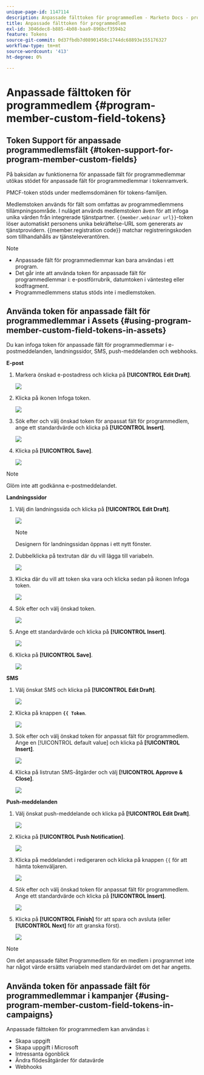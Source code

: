 ```yaml
---
unique-page-id: 1147114
description: Anpassade fälttoken för programmedlem - Marketo Docs - produktdokumentation
title: Anpassade fälttoken för programmedlem
exl-id: 3046dec8-b885-4b08-baa9-896bcf3594b2
feature: Tokens
source-git-commit: 0d37fbdb7d08901458c1744dc68893e155176327
workflow-type: tm+mt
source-wordcount: '413'
ht-degree: 0%

---
```


# Anpassade fälttoken för programmedlem {#program-member-custom-field-tokens}

## Token Support för anpassade programmedlemsfält {#token-support-for-program-member-custom-fields}

På baksidan av funktionerna för anpassade fält för programmedlemmar utökas stödet för anpassade fält för programmedlemmar i tokenramverk.

PMCF-token stöds under medlemsdomänen för tokens-familjen.

Medlemstoken används för fält som omfattas av programmedlemmens tillämpningsområde. I nuläget används medlemstoken även för att infoga unika värden från integrerade tjänstpartner. `{{member.webinar url}}`-token löser automatiskt personens unika bekräftelse-URL som genererats av tjänstprovidern. {{member.registration code}} matchar registreringskoden som tillhandahålls av tjänsteleverantören.

>[!NOTE]
>
>* Anpassade fält för programmedlemmar kan bara användas i ett program.
>* Det går inte att använda token för anpassade fält för programmedlemmar i: e-postförrubrik, datumtoken i väntesteg eller kodfragment.
>* Programmedlemmens status stöds inte i medlemstoken.

## Använda token för anpassade fält för programmedlemmar i Assets {#using-program-member-custom-field-tokens-in-assets}

Du kan infoga token för anpassade fält för programmedlemmar i e-postmeddelanden, landningssidor, SMS, push-meddelanden och webhooks.

**E-post**

1. Markera önskad e-postadress och klicka på **[!UICONTROL Edit Draft]**.

   ![](assets/program-member-custom-field-tokens-1.png)

1. Klicka på ikonen Infoga token.

   ![](assets/program-member-custom-field-tokens-2.png)

1. Sök efter och välj önskad token för anpassat fält för programmedlem, ange ett standardvärde och klicka på **[!UICONTROL Insert]**.

   ![](assets/program-member-custom-field-tokens-3.png)

1. Klicka på **[!UICONTROL Save]**.

   ![](assets/program-member-custom-field-tokens-4.png)

>[!NOTE]
>
>Glöm inte att godkänna e-postmeddelandet.

**Landningssidor**

1. Välj din landningssida och klicka på **[!UICONTROL Edit Draft]**.

   ![](assets/program-member-custom-field-tokens-5.png)

   >[!NOTE]
   >
   >Designern för landningssidan öppnas i ett nytt fönster.

1. Dubbelklicka på textrutan där du vill lägga till variabeln.

   ![](assets/program-member-custom-field-tokens-6.png)

1. Klicka där du vill att token ska vara och klicka sedan på ikonen Infoga token.

   ![](assets/program-member-custom-field-tokens-7.png)

1. Sök efter och välj önskad token.

   ![](assets/program-member-custom-field-tokens-8.png)

1. Ange ett standardvärde och klicka på **[!UICONTROL Insert]**.

   ![](assets/program-member-custom-field-tokens-9.png)

1. Klicka på **[!UICONTROL Save]**.

   ![](assets/program-member-custom-field-tokens-10.png)

**SMS**

1. Välj önskat SMS och klicka på **[!UICONTROL Edit Draft]**.

   ![](assets/program-member-custom-field-tokens-11.png)

1. Klicka på knappen **`{{ Token`**.

   ![](assets/program-member-custom-field-tokens-12.png)

1. Sök efter och välj önskad token för anpassat fält för programmedlem. Ange en [!UICONTROL default value] och klicka på **[!UICONTROL Insert]**.

   ![](assets/program-member-custom-field-tokens-13.png)

1. Klicka på listrutan SMS-åtgärder och välj **[!UICONTROL Approve & Close]**.

   ![](assets/program-member-custom-field-tokens-14.png)

**Push-meddelanden**

1. Välj önskat push-meddelande och klicka på **[!UICONTROL Edit Draft]**.

   ![](assets/program-member-custom-field-tokens-15.png)

1. Klicka på **[!UICONTROL Push Notification]**.

   ![](assets/program-member-custom-field-tokens-16.png)

1. Klicka på meddelandet i redigeraren och klicka på knappen `{{` för att hämta tokenväljaren.

   ![](assets/program-member-custom-field-tokens-17.png)

1. Sök efter och välj önskad token för anpassat fält för programmedlem. Ange ett standardvärde och klicka på **[!UICONTROL Insert]**.

   ![](assets/program-member-custom-field-tokens-18.png)

1. Klicka på **[!UICONTROL Finish]** för att spara och avsluta (eller **[!UICONTROL Next]** för att granska först).

   ![](assets/program-member-custom-field-tokens-19.png)

>[!NOTE]
>
>Om det anpassade fältet Programmedlem för en medlem i programmet inte har något värde ersätts variabeln med standardvärdet om det har angetts.

## Använda token för anpassade fält för programmedlemmar i kampanjer {#using-program-member-custom-field-tokens-in-campaigns}

Anpassade fälttoken för programmedlem kan användas i:

* Skapa uppgift
* Skapa uppgift i Microsoft
* Intressanta ögonblick
* Ändra flödesåtgärder för datavärde
* Webhooks
